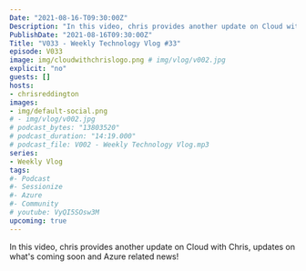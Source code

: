 ```yaml
---
Date: "2021-08-16-T09:30:00Z"
Description: "In this video, chris provides another update on Cloud with Chris, updates on what's coming soon and Azure related news!"
PublishDate: "2021-08-16T09:30:00Z"
Title: "V033 - Weekly Technology Vlog #33"
episode: V033
image: img/cloudwithchrislogo.png # img/vlog/v002.jpg
explicit: "no"
guests: []
hosts:
- chrisreddington
images:
- img/default-social.png
# - img/vlog/v002.jpg
# podcast_bytes: "13803520"
# podcast_duration: "14:19.000"
# podcast_file: V002 - Weekly Technology Vlog.mp3
series:
- Weekly Vlog
tags:
#- Podcast
#- Sessionize
#- Azure
#- Community
# youtube: VyQI5SOsw3M
upcoming: true
---
```

In this video, chris provides another update on Cloud with Chris, updates on what's coming soon and Azure related news!